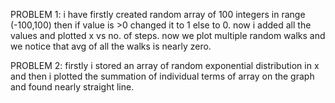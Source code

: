 PROBLEM 1:
i have firstly created random array of 100 integers in range (-100,100) then if value is >0 changed it to 1 else to 0.
now i added all the values and plotted x vs no. of steps.
now we plot multiple random walks and we notice that avg of all the walks is nearly zero.

PROBLEM 2:
firstly i stored an array of random  exponential distribution in x and then i plotted the summation of individual terms of array on the graph and found nearly straight line.

